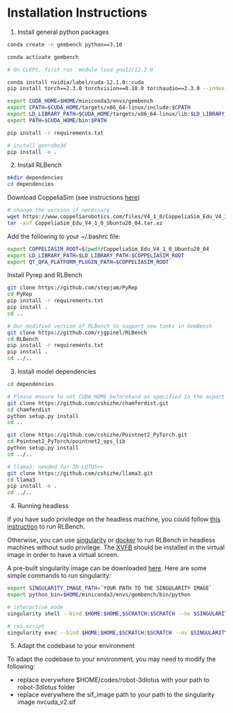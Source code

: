 # Installation Instructions

1. Install general python packages
```bash
conda create -n gembench python==3.10

conda activate gembench

# On CLEPS, first run `module load gnu12/12.2.0`

conda install nvidia/label/cuda-12.1.0::cuda
pip install torch==2.3.0 torchvision==0.18.0 torchaudio==2.3.0 --index-url https://download.pytorch.org/whl/cu121

export CUDA_HOME=$HOME/miniconda3/envs/gembench
export CPATH=$CUDA_HOME/targets/x86_64-linux/include:$CPATH
export LD_LIBRARY_PATH=$CUDA_HOME/targets/x86_64-linux/lib:$LD_LIBRARY_PATH
export PATH=$CUDA_HOME/bin:$PATH

pip install -r requirements.txt

# install genrobo3d
pip install -e .
```

2. Install RLBench
```bash
mkdir dependencies
cd dependencies
```

Download CoppeliaSim (see instructions [here](https://github.com/stepjam/PyRep?tab=readme-ov-file#install))
```bash
# change the version if necessary
wget https://www.coppeliarobotics.com/files/V4_1_0/CoppeliaSim_Edu_V4_1_0_Ubuntu20_04.tar.xz
tar -xvf CoppeliaSim_Edu_V4_1_0_Ubuntu20_04.tar.xz
```

Add the following to your ~/.bashrc file:
```bash
export COPPELIASIM_ROOT=$(pwd)/CoppeliaSim_Edu_V4_1_0_Ubuntu20_04
export LD_LIBRARY_PATH=$LD_LIBRARY_PATH:$COPPELIASIM_ROOT
export QT_QPA_PLATFORM_PLUGIN_PATH=$COPPELIASIM_ROOT
```

Install Pyrep and RLBench
```bash
git clone https://github.com/stepjam/PyRep
cd PyRep
pip install -r requirements.txt
pip install .
cd ..

# Our modified version of RLBench to support new tasks in GemBench
git clone https://github.com/rjgpinel/RLBench
cd RLBench
pip install -r requirements.txt
pip install .
cd ../..
```

3. Install model dependencies

```bash
cd dependencies

# Please ensure to set CUDA_HOME beforehand as specified in the export const of the section 1
git clone https://github.com/cshizhe/chamferdist.git
cd chamferdist
python setup.py install
cd ..

git clone https://github.com/cshizhe/Pointnet2_PyTorch.git
cd Pointnet2_PyTorch/pointnet2_ops_lib
python setup.py install
cd ../..

# llama3: needed for 3D-LOTUS++
git clone https://github.com/cshizhe/llama3.git
cd llama3
pip install -e .
cd ../..
```

4. Running headless

If you have sudo priviledge on the headless machine, you could follow [this instruction](https://github.com/rjgpinel/RLBench?tab=readme-ov-file#running-headless) to run RLBench.

Otherwise, you can use [singularity](https://apptainer.org/docs/user/1.3/index.html) or [docker](https://docs.docker.com/) to run RLBench in headless machines without sudo privilege.
The [XVFB](https://manpages.ubuntu.com/manpages/xenial/man1/xvfb-run.1.html) should be installed in the virtual image in order to have a virtual screen.

A pre-built singularity image can be downloaded [here](https://www.dropbox.com/scl/fi/wnf27yd4pkeywjk2y3wd4/nvcuda_v2.sif?rlkey=7lpni7d9b6dwjj4wehldq8037&st=5steya0b&dl=0).
Here are some simple commands to run singularity:
```bash
export SINGULARITY_IMAGE_PATH=`YOUR PATH TO THE SINGULARITY IMAGE`
export python_bin=$HOME/miniconda3/envs/gembench/bin/python

# interactive mode
singularity shell --bind $HOME:$HOME,$SCRATCH:$SCRATCH --nv $SINGULARITY_IMAGE_PATH

# run script
singularity exec --bind $HOME:$HOME,$SCRATCH:$SCRATCH --nv $SINGULARITY_IMAGE_PATH xvfb-run -a ${python_bin} ...
```

5. Adapt the codebase to your environment

To adapt the codebase to your environment, you may need to modify the following:
- replace everywhere $HOME/codes/robot-3dlotus with your path to robot-3dlotus folder
- replace everywhere the sif_image path to your path to the singularity image nvcuda_v2.sif